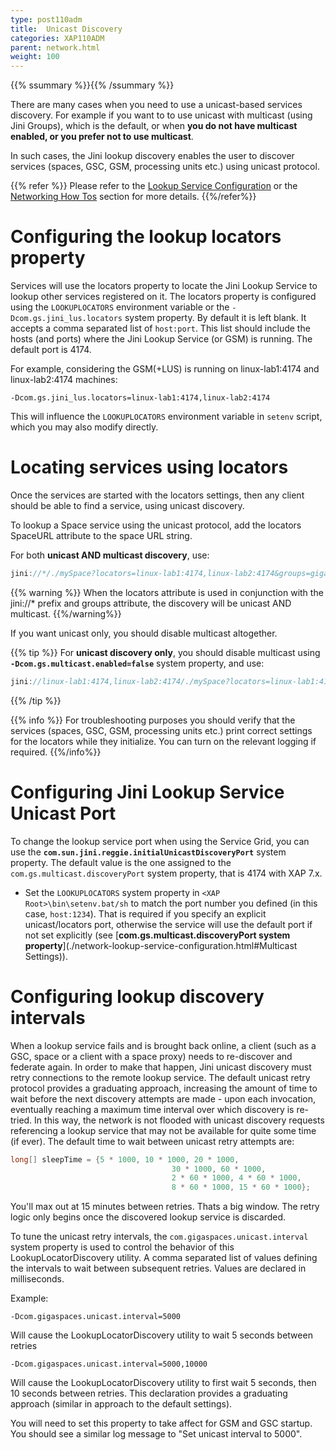 ```yaml
---
type: post110adm
title:  Unicast Discovery
categories: XAP110ADM
parent: network.html
weight: 100
---
```


{{% ssummary %}}{{% /ssummary %}}



There are many cases when you need to use a unicast-based services discovery. For example if you want to to use unicast with multicast (using Jini Groups), which is the default, or when **you do not have multicast enabled, or you prefer not to use multicast**.

In such cases, the Jini lookup discovery enables the user to discover services (spaces, GSC, GSM, processing units etc.) using unicast protocol.

{{% refer %}}
Please refer to the [Lookup Service Configuration](./network-lookup-service-configuration.html) or the [Networking How Tos](./network.html) section for more details.
{{%/refer%}}

# Configuring the lookup locators property

Services will use the locators property to locate the Jini Lookup Service to lookup other services registered on it. The locators property is configured using the `LOOKUPLOCATORS` environment variable or the `-Dcom.gs.jini_lus.locators` system property. By default it is left blank. It accepts a comma separated list of `host:port`. This list should include the hosts (and ports) where the Jini Lookup Service (or GSM) is running. The default port is 4174.

For example, considering the GSM(+LUS) is running on linux-lab1:4174 and linux-lab2:4174 machines:


```console
-Dcom.gs.jini_lus.locators=linux-lab1:4174,linux-lab2:4174
```

This will influence the `LOOKUPLOCATORS` environment variable in `setenv` script, which you may also modify directly.

# Locating services using locators

Once the services are started with the locators settings, then any client should be able to find a service, using unicast discovery.

To lookup a Space service using the unicast protocol, add the locators SpaceURL attribute to the space URL string.

For both **unicast AND multicast discovery**, use:


```java
jini://*/./mySpace?locators=linux-lab1:4174,linux-lab2:4174&groups=gigaspaces-{{%currentversion%}}-XAPPremium-ga
```

{{% warning %}}
When the locators attribute is used in conjunction with the jini://* prefix and groups attribute, the discovery will be unicast AND multicast.
{{%/warning%}}

If you want unicast only, you should disable multicast altogether.

{{% tip %}}
For **unicast discovery only**, you should disable multicast using **`-Dcom.gs.multicast.enabled=false`** system property, and use:


```java
jini://linux-lab1:4174,linux-lab2:4174/./mySpace?locators=linux-lab1:4174,linux-lab2:4174
```

{{% /tip %}}

{{% info %}}
For troubleshooting purposes you should verify that the services (spaces, GSC, GSM, processing units etc.) print correct settings for the locators while they initialize. You can turn on the relevant logging if required.
{{%/info%}}

# Configuring Jini Lookup Service Unicast Port

To change the lookup service port when using the Service Grid, you can use the **`com.sun.jini.reggie.initialUnicastDiscoveryPort`** system property. The default value is the one assigned to the `com.gs.multicast.discoveryPort` system property, that is 4174 with XAP 7.x.

- Set the `LOOKUPLOCATORS` system property in `<XAP Root>\bin\setenv.bat/sh` to match the port number you defined (in this case, `host:1234`). That is required if you specify an explicit unicast/locators port, otherwise the service will use the default port if not set explicitly (see [**com.gs.multicast.discoveryPort system property**](./network-lookup-service-configuration.html#Multicast Settings)).

# Configuring lookup discovery intervals

When a lookup service fails and is brought back online, a client (such as a GSC, space or a client with a space proxy) needs to re-discover and federate again. In order to make that happen, Jini unicast discovery must retry connections to the remote lookup service. The default unicast retry protocol provides a graduating approach, increasing the amount of time to wait before the next discovery attempts are made - upon each invocation, eventually reaching a maximum time interval over which discovery is re-tried. In this way, the network is not flooded with unicast discovery requests referencing a lookup service that may not be available for quite some time (if ever). The default time to wait between unicast retry attempts are:


```java
long[] sleepTime = {5 * 1000, 10 * 1000, 20 * 1000,
                                    30 * 1000, 60 * 1000,
                                    2 * 60 * 1000, 4 * 60 * 1000,
                                    8 * 60 * 1000, 15 * 60 * 1000};
```

You'll max out at 15 minutes between retries. Thats a big window.
The retry logic only begins once the discovered lookup service is discarded.

To tune the unicast retry intervals, the `com.gigaspaces.unicast.interval` system property is used to control the behavior of this LookupLocatorDiscovery utility. A comma separated list of values defining the intervals to wait between subsequent retries. Values are declared in milliseconds.

Example:


```console
-Dcom.gigaspaces.unicast.interval=5000
```

Will cause the LookupLocatorDiscovery utility to wait 5 seconds between retries


```console
-Dcom.gigaspaces.unicast.interval=5000,10000
```

Will cause the LookupLocatorDiscovery utility to first wait 5 seconds, then 10 seconds between retries. This declaration provides a graduating approach (similar in approach to the default settings).

You will need to set this property to take affect for GSM and GSC startup. You should see a similar log message to "Set unicast interval to 5000".
